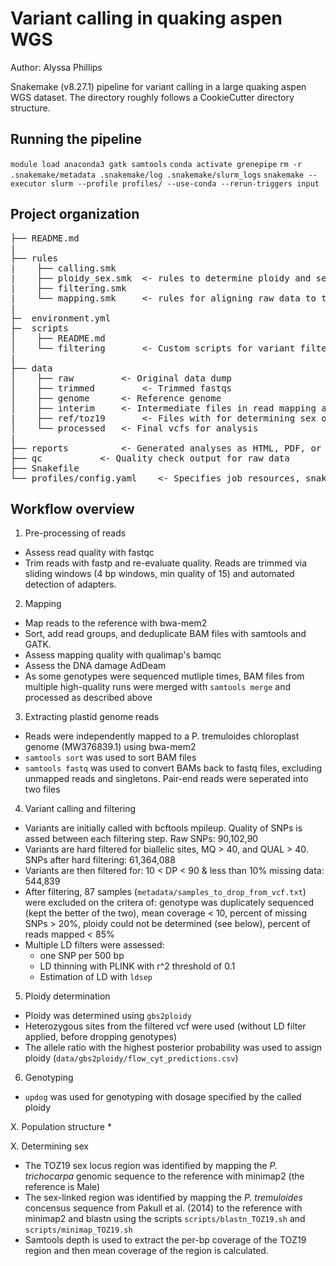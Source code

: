 # Variant calling in quaking aspen WGS

Author: Alyssa Phillips

Snakemake (v8.27.1) pipeline for variant calling in a large quaking aspen WGS dataset.
The directory roughly follows a CookieCutter directory structure.

## Running the pipeline

`module load anaconda3 gatk samtools`
`conda activate grenepipe`
`rm -r .snakemake/metadata .snakemake/log .snakemake/slurm_logs`
`snakemake --executor slurm --profile profiles/ --use-conda --rerun-triggers input`

## Project organization
<pre>
├── README.md  
|  
├── rules  
|    ├── calling.smk  
|    ├── ploidy_sex.smk  <- rules to determine ploidy and sex
|    ├── filtering.smk  
|    └── mapping.smk	 <- rules for aligning raw data to the reference  	
|  
├─  environment.yml  
├─  scripts  
│    ├── README.md  
│    └── filtering       <- Custom scripts for variant filtering  
|  
├── data  
│    ├── raw 		 <- Original data dump  
│    ├── trimmed         <- Trimmed fastqs
│    ├── genome 	 <- Reference genome  
│    ├── interim  	 <- Intermediate files in read mapping and SNP calling
|    ├── ref/toz19		 <- Files with for determining sex of samples  
│    └── processed	 <- Final vcfs for analysis  
|  
├── reports 		 <- Generated analyses as HTML, PDF, or .txt.  
├── qc 			 <- Quality check output for raw data  
├── Snakefile  
└── profiles/config.yaml	<- Specifies job resources, snakemake setting  
</pre>

## Workflow overview

1. Pre-processing of reads
* Assess read quality with fastqc
* Trim reads with fastp and re-evaluate quality. Reads are trimmed via sliding windows (4 bp windows, min quality of 15) and automated detection of adapters.

2. Mapping
* Map reads to the reference with bwa-mem2
* Sort, add read groups, and deduplicate BAM files with samtools and GATK.
* Assess mapping quality with qualimap's bamqc
* Assess the DNA damage AdDeam
* As some genotypes were sequenced mutliple times, BAM files from multiple high-quality runs were merged with `samtools merge` and processed as described above

3. Extracting plastid genome reads
* Reads were independently mapped to a P. tremuloides chloroplast genome (MW376839.1) using bwa-mem2
* `samtools sort` was used to sort BAM files
* `samtools fastq` was used to convert BAMs back to fastq files, excluding unmapped reads and singletons. Pair-end reads were seperated into two files

4. Variant calling and filtering
* Variants are initially called with bcftools mpileup. Quality of SNPs is assed between each filtering step.
	Raw SNPs: 90,102,90  
* Variants are hard filtered for biallelic sites, MQ > 40, and QUAL > 40.
	SNPs after hard filtering: 61,364,088
* Variants are then filtered for: 
        10 < DP < 90 & less than 10% missing data: 544,839 
* After filtering, 87 samples (`metadata/samples_to_drop_from_vcf.txt`) were excluded on the critera of: genotype was duplicately sequenced (kept the better of the two), mean coverage < 10, percent of missing SNPs > 20%, ploidy could not be determined (see below), percent of reads mapped < 85% 
* Multiple LD filters were assessed:
	+ one SNP per 500 bp
	+ LD thinning with PLINK with r^2 threshold of 0.1
	+ Estimation of LD with `ldsep`

5. Ploidy determination
* Ploidy was determined using `gbs2ploidy`
* Heterozygous sites from the filtered vcf were used (without LD filter applied, before dropping genotypes)
* The allele ratio with the highest posterior probability was used to assign ploidy (`data/gbs2ploidy/flow_cyt_predictions.csv`)

6. Genotyping
* `updog` was used for genotyping with dosage specified by the called ploidy 

X. Population structure
* 

X. Determining sex
* The TOZ19 sex locus region was identified by mapping the *P. trichocarpa* genomic sequence to the reference with minimap2 (the reference is Male)
* The sex-linked region was identified by mapping the *P. tremuloides* concensus sequence from Pakull et al. (2014) to the reference with minimap2 and blastn using the scripts `scripts/blastn_TOZ19.sh` and  `scripts/minimap_TOZ19.sh`
* Samtools depth is used to extract the per-bp coverage of the TOZ19 region and then mean coverage of the region is calculated.
